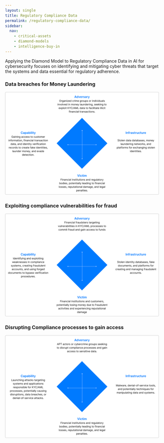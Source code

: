 ```yaml
---
layout: single
title: Regulatory Compliance Data
permalink: /regulatory-compliance-data/
sidebar:
  nav:
    - critical-assets
    - diamond-models
    - intelligence-buy-in
---
```

Applying the Diamond Model to Regulatory Compliance Data in AI for cybersecurity focuses on identifying and mitigating cyber threats that target the systems and data essential for regulatory adherence. 

### Data breaches for Money Laundering
![laundry](/assets/Image-laundry.png)

### Exploiting compliance vulnerabilities for fraud
![exploit compliance](/assets/Image-exploitcompliance.png)

### Disrupting Compliance processes to gain access
![compliance](/assets/Image-compliance.png)
